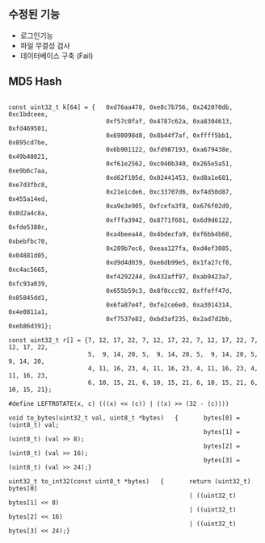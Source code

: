 

## 수정된 기능

+ 로그인기능
+ 파일 무결성 검사
+ 데이터베이스 구축 (Fail)


## MD5 Hash
<pre><code>
const uint32_t k[64] = {   0xd76aa478, 0xe8c7b756, 0x242070db, 0xc1bdceee,   
                           0xf57c0faf, 0x4787c62a, 0xa8304613, 0xfd469501,   
                           0x698098d8, 0x8b44f7af, 0xffff5bb1, 0x895cd7be,   
                           0x6b901122, 0xfd987193, 0xa679438e, 0x49b40821,   
                           0xf61e2562, 0xc040b340, 0x265e5a51, 0xe9b6c7aa,   
                           0xd62f105d, 0x02441453, 0xd8a1e681, 0xe7d3fbc8,    
                           0x21e1cde6, 0xc33707d6, 0xf4d50d87, 0x455a14ed,    
                           0xa9e3e905, 0xfcefa3f8, 0x676f02d9, 0x8d2a4c8a,    
                           0xfffa3942, 0x8771f681, 0x6d9d6122, 0xfde5380c,    
                           0xa4beea44, 0x4bdecfa9, 0xf6bb4b60, 0xbebfbc70,    
                           0x289b7ec6, 0xeaa127fa, 0xd4ef3085, 0x04881d05,    
                           0xd9d4d039, 0xe6db99e5, 0x1fa27cf8, 0xc4ac5665,    
                           0xf4292244, 0x432aff97, 0xab9423a7, 0xfc93a039,    
                           0x655b59c3, 0x8f0ccc92, 0xffeff47d, 0x85845dd1,    
                           0x6fa87e4f, 0xfe2ce6e0, 0xa3014314, 0x4e0811a1,    
                           0xf7537e82, 0xbd3af235, 0x2ad7d2bb, 0xeb86d391};
                           
const uint32_t r[] = {7, 12, 17, 22, 7, 12, 17, 22, 7, 12, 17, 22, 7, 12, 17, 22,
                      5,  9, 14, 20, 5,  9, 14, 20, 5,  9, 14, 20, 5,  9, 14, 20,
                      4, 11, 16, 23, 4, 11, 16, 23, 4, 11, 16, 23, 4, 11, 16, 23,
                      6, 10, 15, 21, 6, 10, 15, 21, 6, 10, 15, 21, 6, 10, 15, 21};
                      
#define LEFTROTATE(x, c) (((x) << (c)) | ((x) >> (32 - (c))))

void to_bytes(uint32_t val, uint8_t *bytes)   {       bytes[0] = (uint8_t) val;
                                                      bytes[1] = (uint8_t) (val >> 8);
                                                      bytes[2] = (uint8_t) (val >> 16);
                                                      bytes[3] = (uint8_t) (val >> 24);}
                                                      
uint32_t to_int32(const uint8_t *bytes)   {       return (uint32_t) bytes[0]    
                                                  | ((uint32_t) bytes[1] << 8)    
                                                  | ((uint32_t) bytes[2] << 16)    
                                                  | ((uint32_t) bytes[3] << 24);}  </code></pre>
